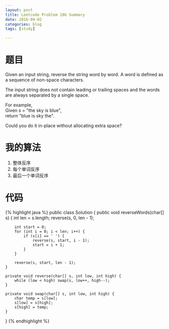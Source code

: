 ```yaml
---
layout: post
title: Leetcode Problem 186 Summary
date: 2016-09-02
categories: blog
tags: [study]

---
```


# 题目

Given an input string, reverse the string word by word. A word is defined as a sequence of non-space characters.

The input string does not contain leading or trailing spaces and the words are always separated by a single space.

For example,  
Given s = "the sky is blue",  
return "blue is sky the".

Could you do it in-place without allocating extra space?

# 我的算法

1. 整体反序
2. 每个单词反序
3. 最后一个单词反序

# 代码

{% highlight java %}
public class Solution {
    public void reverseWords(char[] s) {
        int len = s.length;
        reverse(s, 0, len - 1);
        
        int start = 0;
        for (int i = 0; i < len; i++) {
            if (s[i] == ' ') {
                reverse(s, start, i - 1);
                start = i + 1;
            }
        }
        
        reverse(s, start, len - 1);
    }
    
    private void reverse(char[] s, int low, int high) {
        while (low < high) swap(s, low++, high--);
    }
    
    private void swap(char[] s, int low, int high) {
        char temp = s[low];
        s[low] = s[high];
        s[high] = temp;
    }
}
{% endhighlight %}